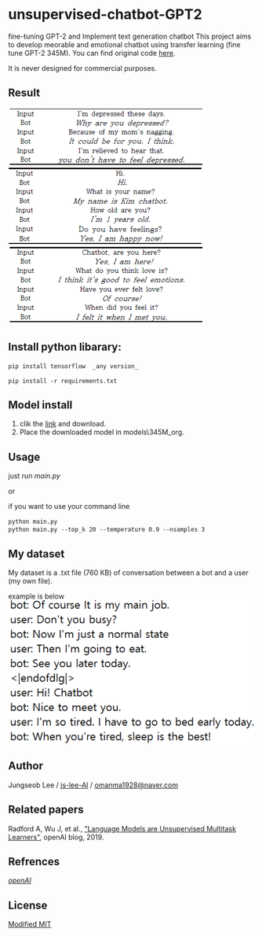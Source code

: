 # unsupervised-chatbot-GPT2
fine-tuning GPT-2 and Implement text generation chatbot
This project aims to develop meorable and emotional chatbot using transfer learning (fine tune GPT-2 345M). You can find original code [here](https://github.com/openai/gpt-2).

It is never designed for commercial purposes.

## Result
![1](./img/result.PNG)


## Install python libarary:

```
pip install tensorflow  _any version_
```

```
pip install -r requirements.txt
```

## Model install
1) clik the [link](https://drive.google.com/file/d/1CzCNAuaXiaQsdCMTiki2X9XuyCwowQY3/view?usp=sharing) and download.
2) Place the downloaded model in models\345M_org.

## Usage
just run _main.py_ 

or

if you want to use your command line
```
python main.py
python main.py --top_k 20 --temperature 0.9 --nsamples 3
```

## My dataset
My dataset is a .txt file (760 KB) of conversation between a bot and a user (my own file).

example is below
![2](./img/data.png)

## Author
Jungseob Lee / [ js-lee-AI](https://github.com/js-lee-AI) / omanma1928@naver.com

## Related papers
Radford A, Wu J, et al., ["Language Models are Unsupervised Multitask Learners"](https://d4mucfpksywv.cloudfront.net/better-language-models/language-models.pdf), openAI blog, 2019.


## Refrences
[*openAI*](https://github.com/openai/gpt-2)<br>

## License
[Modified MIT](./LICENSE)
